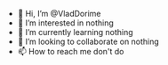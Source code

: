 - 👋 Hi, I’m @VladDorime
- 👀 I’m interested in nothing
- 🌱 I’m currently learning nothing
- 💞️ I’m looking to collaborate on nothing
- 📫 How to reach me don't do

<!---
VladDorime/VladDorime is a ✨ special ✨ repository because its `README.md` (this file) appears on your GitHub profile.
You can click the Preview link to take a look at your changes.
--->
